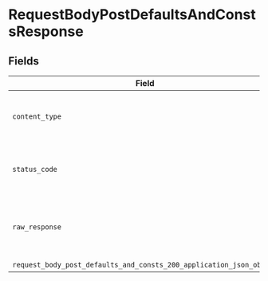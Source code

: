 # RequestBodyPostDefaultsAndConstsResponse


## Fields

| Field                                                                                                                                                      | Type                                                                                                                                                       | Required                                                                                                                                                   | Description                                                                                                                                                |
| ---------------------------------------------------------------------------------------------------------------------------------------------------------- | ---------------------------------------------------------------------------------------------------------------------------------------------------------- | ---------------------------------------------------------------------------------------------------------------------------------------------------------- | ---------------------------------------------------------------------------------------------------------------------------------------------------------- |
| `content_type`                                                                                                                                             | *String*                                                                                                                                                   | :heavy_check_mark:                                                                                                                                         | HTTP response content type for this operation                                                                                                              |
| `status_code`                                                                                                                                              | *Integer*                                                                                                                                                  | :heavy_check_mark:                                                                                                                                         | HTTP response status code for this operation                                                                                                               |
| `raw_response`                                                                                                                                             | [Faraday::Response](https://www.rubydoc.info/gems/faraday/Faraday/Response)                                                                                | :heavy_minus_sign:                                                                                                                                         | Raw HTTP response; suitable for custom response parsing                                                                                                    |
| `request_body_post_defaults_and_consts_200_application_json_object`                                                                                        | [T.nilable(Operations::RequestBodyPostDefaultsAndConsts200ApplicationJSON)](../../models/operations/requestbodypostdefaultsandconsts200applicationjson.md) | :heavy_minus_sign:                                                                                                                                         | OK                                                                                                                                                         |